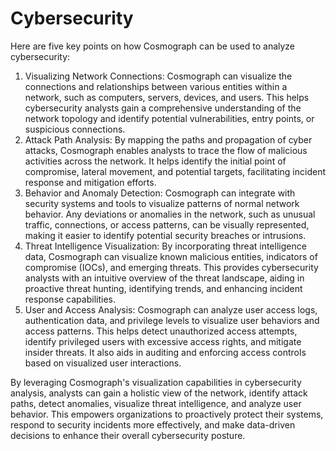 # Cybersecurity

Here are five key points on how Cosmograph can be used to analyze cybersecurity:

1. Visualizing Network Connections: Cosmograph can visualize the connections and relationships between various entities within a network, such as computers, servers, devices, and users. This helps cybersecurity analysts gain a comprehensive understanding of the network topology and identify potential vulnerabilities, entry points, or suspicious connections.
2. Attack Path Analysis: By mapping the paths and propagation of cyber attacks, Cosmograph enables analysts to trace the flow of malicious activities across the network. It helps identify the initial point of compromise, lateral movement, and potential targets, facilitating incident response and mitigation efforts.
3. Behavior and Anomaly Detection: Cosmograph can integrate with security systems and tools to visualize patterns of normal network behavior. Any deviations or anomalies in the network, such as unusual traffic, connections, or access patterns, can be visually represented, making it easier to identify potential security breaches or intrusions.
4. Threat Intelligence Visualization: By incorporating threat intelligence data, Cosmograph can visualize known malicious entities, indicators of compromise (IOCs), and emerging threats. This provides cybersecurity analysts with an intuitive overview of the threat landscape, aiding in proactive threat hunting, identifying trends, and enhancing incident response capabilities.
5. User and Access Analysis: Cosmograph can analyze user access logs, authentication data, and privilege levels to visualize user behaviors and access patterns. This helps detect unauthorized access attempts, identify privileged users with excessive access rights, and mitigate insider threats. It also aids in auditing and enforcing access controls based on visualized user interactions.

By leveraging Cosmograph's visualization capabilities in cybersecurity analysis, analysts can gain a holistic view of the network, identify attack paths, detect anomalies, visualize threat intelligence, and analyze user behavior. This empowers organizations to proactively protect their systems, respond to security incidents more effectively, and make data-driven decisions to enhance their overall cybersecurity posture.
